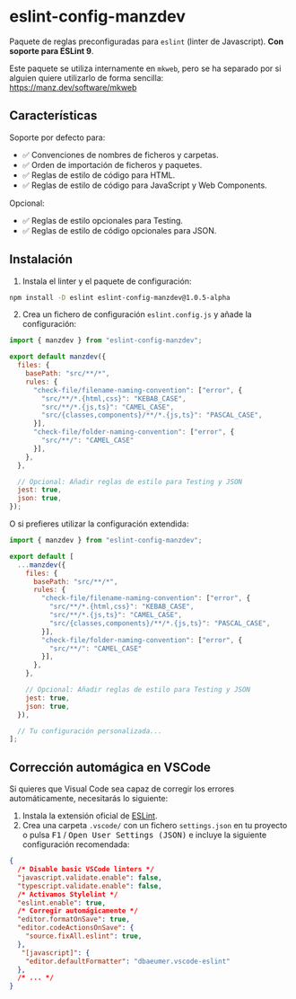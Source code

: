 # eslint-config-manzdev

Paquete de reglas preconfiguradas para `eslint` (linter de Javascript). **Con soporte para ESLint 9**.

Este paquete se utiliza internamente en `mkweb`, pero se ha separado por si alguien quiere utilizarlo de forma sencilla:
https://manz.dev/software/mkweb

## Características

Soporte por defecto para:

- ✅ Convenciones de nombres de ficheros y carpetas.
- ✅ Orden de importación de ficheros y paquetes.
- ✅ Reglas de estilo de código para HTML.
- ✅ Reglas de estilo de código para JavaScript y Web Components.

Opcional:

- ✅ Reglas de estilo opcionales para Testing.
- ✅ Reglas de estilo de código opcionales para JSON.

## Instalación

1. Instala el linter y el paquete de configuración:

```bash
npm install -D eslint eslint-config-manzdev@1.0.5-alpha
```

2. Crea un fichero de configuración `eslint.config.js` y añade la configuración:

```js
import { manzdev } from "eslint-config-manzdev";

export default manzdev({
  files: {
    basePath: "src/**/*",
    rules: {
      "check-file/filename-naming-convention": ["error", {
        "src/**/*.{html,css}": "KEBAB_CASE",
        "src/**/*.{js,ts}": "CAMEL_CASE",
        "src/{classes,components}/**/*.{js,ts}": "PASCAL_CASE",
      }],
      "check-file/folder-naming-convention": ["error", {
        "src/**/": "CAMEL_CASE"
      }],
    },
  },

  // Opcional: Añadir reglas de estilo para Testing y JSON
  jest: true,
  json: true,
});
```

O si prefieres utilizar la configuración extendida:

```js
import { manzdev } from "eslint-config-manzdev";

export default [
  ...manzdev({
    files: {
      basePath: "src/**/*",
      rules: {
        "check-file/filename-naming-convention": ["error", {
          "src/**/*.{html,css}": "KEBAB_CASE",
          "src/**/*.{js,ts}": "CAMEL_CASE",
          "src/{classes,components}/**/*.{js,ts}": "PASCAL_CASE",
        }],
        "check-file/folder-naming-convention": ["error", {
          "src/**/": "CAMEL_CASE"
        }],
      },
    },

    // Opcional: Añadir reglas de estilo para Testing y JSON
    jest: true,
    json: true,
  }),

  // Tu configuración personalizada...
];
```

## Corrección automágica en VSCode

Si quieres que Visual Code sea capaz de corregir los errores automáticamente, necesitarás lo siguiente:

1. Instala la extensión oficial de [ESLint](https://marketplace.visualstudio.com/items?itemName=dbaeumer.vscode-eslint).
2. Crea una carpeta `.vscode/` con un fichero `settings.json` en tu proyecto o pulsa <kbd>F1</kbd> / <kbd>Open User Settings (JSON)</kbd> e incluye la siguiente configuración recomendada:

```json
{
  /* Disable basic VSCode linters */
  "javascript.validate.enable": false,
  "typescript.validate.enable": false,
  /* Activamos Stylelint */
  "eslint.enable": true,
  /* Corregir automágicamente */
  "editor.formatOnSave": true,
  "editor.codeActionsOnSave": {
    "source.fixAll.eslint": true,
  },
   "[javascript]": {
    "editor.defaultFormatter": "dbaeumer.vscode-eslint"
  },
  /* ... */
}
```
